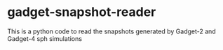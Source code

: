 # gadget-snapshot-reader
This is a python code to read the snapshots generated by Gadget-2 and Gadget-4 sph simulations
